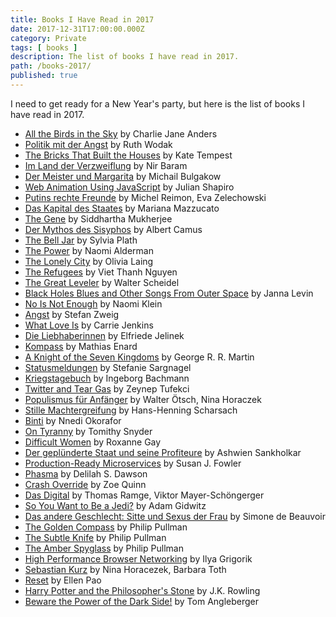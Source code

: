 ```yaml
---
title: Books I Have Read in 2017
date: 2017-12-31T17:00:00.000Z
category: Private
tags: [ books ]
description: The list of books I have read in 2017.
path: /books-2017/
published: true
---
```


I need to get ready for a New Year's party, but here is the list of books I have read in 2017.

* [All the Birds in the Sky](http://amzn.to/2ClEYqX) by Charlie Jane Anders
* [Politik mit der Angst](http://amzn.to/2ClFh55) by Ruth Wodak
* [The Bricks That Built the Houses](http://amzn.to/2lrOFdD) by Kate Tempest
* [Im Land der Verzweiflung](http://amzn.to/2zTxFBp) by Nir Baram
* [Der Meister und Margarita](http://amzn.to/2Cq4kUv) by Michail Bulgakow
* [Web Animation Using JavaScript](http://amzn.to/2ChszoF) by Julian Shapiro
* [Putins rechte Freunde](http://amzn.to/2zTxWEr) by Michel Reimon, Eva Zelechowski
* [Das Kapital des Staates](http://amzn.to/2CoxJyd) by Mariana Mazzucato
* [The Gene](http://amzn.to/2Cj6xlu) by Siddhartha Mukherjee
* [Der Mythos des Sisyphos](http://amzn.to/2Cg7Lhl) by Albert Camus
* [The Bell Jar](http://amzn.to/2CmxzYu) by Sylvia Plath
* [The Power](http://amzn.to/2DDvQLg) by Naomi Alderman
* [The Lonely City](http://amzn.to/2CoMelK) by Olivia Laing
* [The Refugees](http://amzn.to/2lqiOu0) by Viet Thanh Nguyen
* [The Great Leveler](http://amzn.to/2CeuoTc) by Walter Scheidel
* [Black Holes Blues and Other Songs From Outer Space](http://amzn.to/2CjlsMg) by Janna Levin
* [No Is Not Enough](http://amzn.to/2CoM3Hb) by Naomi Klein
* [Angst](http://amzn.to/2CmfA4p) by Stefan Zweig
* [What Love Is](http://amzn.to/2lsCuNE) by Carrie Jenkins
* [Die Liebhaberinnen](http://amzn.to/2zTRokz) by Elfriede Jelinek
* [Kompass](http://amzn.to/2ChsaCE) by Mathias Enard
* [A Knight of the Seven Kingdoms](http://amzn.to/2Cmgg9X) by George R. R. Martin
* [Statusmeldungen](http://amzn.to/2Cq4XgP) by Stefanie Sargnagel
* [Kriegstagebuch](http://amzn.to/2q7qqGx) by Ingeborg Bachmann
* [Twitter and Tear Gas](http://amzn.to/2CqGyry) by Zeynep Tufekci
* [Populismus für Anfänger](http://amzn.to/2DExlsG) by Walter Ötsch, Nina Horaczek
* [Stille Machtergreifung](http://amzn.to/2CkdxOT) by Hans-Henning Scharsach
* [Binti](http://amzn.to/2q4tDqp) by Nnedi Okorafor
* [On Tyranny](http://amzn.to/2ChsC3O) by Tomithy Snyder
* [Difficult Women](http://amzn.to/2CmYNOy) by Roxanne Gay
* [Der geplünderte Staat und seine Profiteure](http://amzn.to/2DDxPix) by Ashwien Sankholkar
* [Production-Ready Microservices](http://amzn.to/2lsdVAl) by Susan J. Fowler
* [Phasma](http://amzn.to/2Cl6HIn) by Delilah S. Dawson
* [Crash Override](http://amzn.to/2zVB9DG) by Zoe Quinn
* [Das Digital](http://amzn.to/2CgjNY5) by Thomas Ramge, Viktor Mayer-Schöngerger
* [So You Want to Be a Jedi?](http://amzn.to/2CqpySi) by Adam Gidwitz
* [Das andere Geschlecht: Sitte und Sexus der Frau](http://amzn.to/2Cg8Up9) by Simone de Beauvoir
* [The Golden Compass](http://amzn.to/2q5jtFV) by Philip Pullman
* [The Subtle Knife](http://amzn.to/2q5jtFV) by Philip Pullman
* [The Amber Spyglass](http://amzn.to/2q5jtFV) by Philip Pullman
* [High Performance Browser Networking](http://amzn.to/2CmgPR7) by Ilya Grigorik
* [Sebastian Kurz](http://amzn.to/2DEPVki) by Nina Horacezek, Barbara Toth
* [Reset](Reset) by Ellen Pao
* [Harry Potter and the Philosopher's Stone](http://amzn.to/2zSdPqm) by J.K. Rowling
* [Beware the Power of the Dark Side!](http://amzn.to/2CjmurC) by Tom Angleberger
